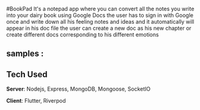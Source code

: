 #BookPad 
It's a notepad app  where you can convert all the notes you write into your dairy book using Google Docs 
the user has to sign in  with Google once and write down all his feeling notes and ideas and it automatically will appear in his doc file 
the user can create a new doc as his new chapter or create different docs corresponding to his different emotions 

## samples :


## Tech Used
**Server**: Nodejs, Express, MongoDB, Mongoose, SocketIO

**Client**: Flutter, Riverpod
    

